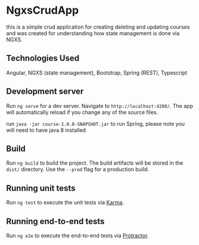 # NgxsCrudApp

this is a simple crud application for creating deleting and updating courses and was created for understanding how state management is done via NGXS.

## Technologies Used

Angular, NGXS (state management), Bootstrap, Spring (REST), Typescript

## Development server

Run `ng serve` for a dev server. Navigate to `http://localhost:4200/`. The app will automatically reload if you change any of the source files.

run `java -jar course-1.0.0-SNAPSHOT.jar` to run Spring, please note you will need to have java 8 installed

## Build

Run `ng build` to build the project. The build artifacts will be stored in the `dist/` directory. Use the `--prod` flag for a production build.

## Running unit tests

Run `ng test` to execute the unit tests via [Karma](https://karma-runner.github.io).

## Running end-to-end tests

Run `ng e2e` to execute the end-to-end tests via [Protractor](http://www.protractortest.org/).
